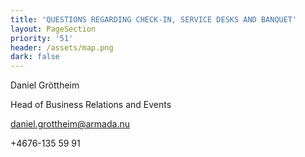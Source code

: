 ```yaml
---
title: 'QUESTIONS REGARDING CHECK-IN, SERVICE DESKS AND BANQUET'
layout: PageSection
priority: '51'
header: /assets/map.png
dark: false
---
```

Daniel Gröttheim

Head of Business Relations and Events

daniel.grottheim@armada.nu

+4676-135 59 91
